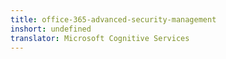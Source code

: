 ```yaml
---
title: office-365-advanced-security-management
inshort: undefined
translator: Microsoft Cognitive Services
---
```





